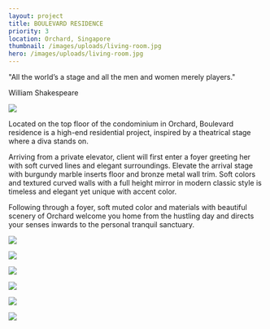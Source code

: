 ```yaml
---
layout: project
title: BOULEVARD RESIDENCE
priority: 3
location: Orchard, Singapore
thumbnail: /images/uploads/living-room.jpg
hero: /images/uploads/living-room.jpg
---
```

"All the world’s a stage and all the men and women merely players."

William Shakespeare

![](/images/uploads/foyer.jpg)

Located on the top floor of the condominium in Orchard, Boulevard residence is a high-end residential project, inspired by a theatrical stage where a diva stands on.

Arriving from a private elevator, client will first enter a foyer greeting her with soft curved lines and elegant surroundings. Elevate the arrival stage with burgundy marble inserts floor and bronze metal wall trim. Soft colors and textured curved walls with a full height mirror in modern classic style is timeless and elegant yet unique with accent color.

Following through a foyer, soft muted color and materials with beautiful scenery of Orchard welcome you home from the hustling day and directs your senses inwards to the personal tranquil sanctuary.

![](/images/uploads/living-room.jpg)

<Spacer />
<Spacer />

![](/images/uploads/dining.jpg)

![](/images/uploads/master-bedroom-copy.jpg)

<Spacer />
<Spacer />

![](/images/uploads/bedroom-front-tv-wall.jpg)

![](/images/uploads/bathroom.jpg)

<Spacer />
<Spacer />

![](/images/uploads/study-room.jpg)
